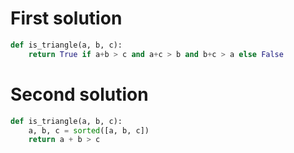 # First solution

```python
def is_triangle(a, b, c):
    return True if a+b > c and a+c > b and b+c > a else False
```

# Second solution

```python
def is_triangle(a, b, c):
    a, b, c = sorted([a, b, c])
    return a + b > c
```
